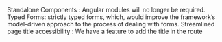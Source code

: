 Standalone Components : Angular modules will no longer be required.
Typed Forms: strictly typed forms, which, would improve the framework’s model-driven approach to the process of dealing with forms.
Streamlined page title accessibility :  We have a feature to add the title in the route

